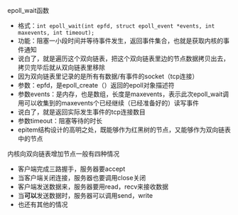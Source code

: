 epoll_wait函数

- 格式：`int epoll_wait(int epfd, struct epoll_event *events, int maxevents, int timeout);`
- 功能：阻塞一小段时间并等待事件发生，返回事件集合，也就是获取内核的事件通知
- 说白了，就是遍历这个双向链表，把这个双向链表里边的节点数据拷贝出去，拷贝完毕后就从双向链表里移除
- 因为双向链表里记录的是所有有数据/有事件的socket（tcp连接）
- 参数：epfd，是epoll_create（）返回的epoll对象描述符
- 参数events：是内存，也是数组，长度是maxevents，表示此次epoll_wait调用可以收集到的maxevents个已经继续（已经准备好的）读写事件
- 说白了，就是返回实际发生事件的tcp连接数目
- 参数timeout：阻塞等待的时长
- epitem结构设计的高明之处，既能够作为红黑树的节点，又能够作为双向链表中的节点



内核向双向链表增加节点一般有四种情况

- 客户端完成三路握手，服务器要accept
- 当客户端关闭连接，服务器也要调用close关闭
- 客户端发送数据来，服务器要用read，recv来接收数据
- 当**可以**发送数据时，服务器可以调用send，write
- 也还有其他的情况